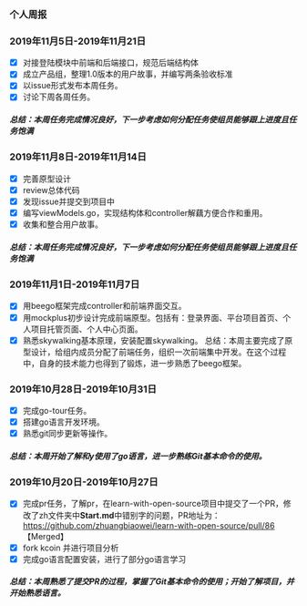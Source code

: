 ### 个人周报

### 2019年11月5日-2019年11月21日
- [x] 对接登陆模块中前端和后端接口，规范后端结构体
- [x] 成立产品组，整理1.0版本的用户故事，并编写两条验收标准
- [x] 以issue形式发布本周任务。
- [x] 讨论下周各周任务。
##### 总结：本周任务完成情况良好，下一步考虑如何分配任务使组员能够跟上进度且任务饱满

### 2019年11月8日-2019年11月14日
- [x] 完善原型设计
- [x] review总体代码
- [x] 发现issue并提交到项目中
- [x] 编写viewModels.go，实现结构体和controller解藕方便合作和重用。
- [x] 收集和整合用户故事。
##### 总结：本周任务完成情况良好，下一步考虑如何分配任务使组员能够跟上进度且任务饱满

### 2019年11月1日-2019年11月7日
- [x] 用beego框架完成controller和前端界面交互。
- [x] 用mockplus初步设计完成前端原型。包括有：登录界面、平台项目首页、个人项目托管页面、个人中心页面。
- [x] 熟悉skywalking基本原理，安装配置skywalking。
总结：本周主要完成了原型设计，给组内成员分配了前端任务，组织一次前端集中开发。在这个过程中，自身的技术能力也得到了锻炼，进一步熟悉了beego框架。

### 2019年10月28日-2019年10月31日
- [x]  完成go-tour任务。
- [x] 搭建go语言开发环境。
- [x] 熟悉git同步更新等操作。

##### 总结：本周开始了解和y使用了go语言，进一步熟练Git基本命令的使用。

### 2019年10月20日-2019年10月27日

- [x]  完成pr任务，了解pr，在learn-with-open-source项目中提交了一个PR，修改了zh文件夹中**Start.md**中错别字的问题，PR地址为：https://github.com/zhuangbiaowei/learn-with-open-source/pull/86  【Merged】
- [x] fork kcoin 并进行项目分析
- [x] 完成go语言配置安装，进行了部分go语言学习

##### 总结：本周熟悉了提交PR的过程，掌握了Git基本命令的使用；开始了解项目，并开始熟悉语言。


